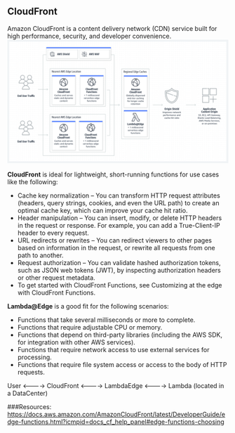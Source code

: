 ## CloudFront
Amazon CloudFront is a content delivery network (CDN) service built for high performance, security, and developer convenience.
![img.png](imgs/img.png)

**CloudFront** is ideal for lightweight, short-running functions for use cases like the following:
- Cache key normalization – You can transform HTTP request attributes (headers, query strings, cookies, and even the URL path) to create an optimal cache key, which can improve your cache hit ratio.
- Header manipulation – You can insert, modify, or delete HTTP headers in the request or response. For example, you can add a True-Client-IP header to every request.
- URL redirects or rewrites – You can redirect viewers to other pages based on information in the request, or rewrite all requests from one path to another.
- Request authorization – You can validate hashed authorization tokens, such as JSON web tokens (JWT), by inspecting authorization headers or other request metadata.
- To get started with CloudFront Functions, see Customizing at the edge with CloudFront Functions.

**Lambda@Edge** is a good fit for the following scenarios:
- Functions that take several milliseconds or more to complete.
- Functions that require adjustable CPU or memory.
- Functions that depend on third-party libraries (including the AWS SDK, for integration with other AWS services).
- Functions that require network access to use external services for processing.
- Functions that require file system access or access to the body of HTTP requests.

User <----> CloudFront <----> LambdaEdge <----> Lambda (located in a DataCenter)

###Resources:
https://docs.aws.amazon.com/AmazonCloudFront/latest/DeveloperGuide/edge-functions.html?icmpid=docs_cf_help_panel#edge-functions-choosing
